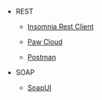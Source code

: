 - REST
  - [Insomnia Rest Client](https://insomnia.rest/)

  - [Paw Cloud](https://paw.cloud/)

  - [Postman](https://www.getpostman.com/)
  
- SOAP
  - [SoapUI](https://www.soapui.org/)
